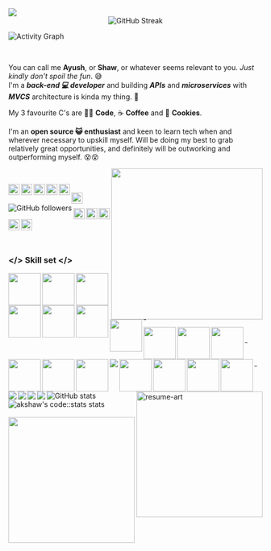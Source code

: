 <!--### Hi there 👋 A K Shaw here!-->
<img src="https://i.ibb.co/9HFzZgc/github-profile-readme-banner-blr-rounded-corners-small.gif" align="center"/>

<div align="center">
<img src="http://github-readme-streak-stats.herokuapp.com?user=Ak-Shaw&theme=dark&hide_border=true&date_format=M%20j%5B%2C%20Y%5D" alt="GitHub Streak" />
</div>

![Activity Graph](https://activity-graph.herokuapp.com/graph?username=Ak-Shaw&theme=redical)

<br/>

You can call me <b>Ayush</b>, or <b>Shaw</b>, or whatever seems relevant to you. <i>Just kindly don't spoil the fun</i>. 😅
<br />
I'm a <b><i>back-end 💻 developer</i></b> and building <b><i>APIs</i></b> and <b><i>microservices</i></b> with <b><i>MVCS</i></b> architecture is kinda my thing. 😬
<br />

My 3 favourite C's are 👨‍💻 <b>Code</b>, ☕ <b>Coffee</b> and 🍪 <b>Cookies</b>. 
<br />

I'm an <b>open source 😺 enthusiast</b> and keen to learn tech when and wherever necessary to upskill myself. Will be doing my best to grab relatively great opportunities, and definitely will be outworking and outperforming myself. 😵😵

<!-- <img align="right" src="https://media3.giphy.com/media/L1R1tvI9svkIWwpVYr/giphy.gif?cid=ecf05e47z5m20vzhay52hnxgmx06tkmgpt6s2lbku1q4wp3n&rid=giphy.gif" width="280" height="auto" /> -->
<img align="right" src="https://media.giphy.com/media/3o7qE1YN7aBOFPRw8E/giphy.gif" width="300" height="auto" />
<br/>

<!-- First row of social profile icons/badges with hyperlinks [START]-->

<a href="https://twitter.com/akshawz"><img align="left" alt="Twitter" width="22px" src="https://cdn.jsdelivr.net/npm/simple-icons@v3/icons/twitter.svg" /></a><a href="https://www.linkedin.com/in/ayush-shaw/"><img align="left" alt="LinkedIn" width="22px" src="https://cdn.jsdelivr.net/npm/simple-icons@v3/icons/linkedin.svg" /></a><a href="https://www.instagram.com/akshawz/">	<img align="left" alt="Instagram" width="22px" src="https://cdn.jsdelivr.net/npm/simple-icons@v3/icons/instagram.svg" /></a><a href="https://www.facebook.com/ayush.shaw.148/">	<img align="left" alt="FB" width="22px" src="https://cdn.jsdelivr.net/npm/simple-icons@3.13.0/icons/facebook.svg" /></a><a href="https://www.reddit.com/user/akshawz"><img align="left" alt="Reddit" width="22px" src="https://cdn.jsdelivr.net/npm/simple-icons@3.13.0/icons/reddit.svg" /></a>

<!-- First row of social profile icons/badges with hyperlinks [END]-->

<br/>

<!-- Second row of social profile icons/badges with hyperlinks [START] -->

<a href="mailto:ayushshawz@gmail.com">
	<img align="left" alt="GMail" width="22px" src="https://cdn.jsdelivr.net/npm/simple-icons@3.13.0/icons/gmail.svg" />
</a><img align="left" alt="GitHub followers" src="https://img.shields.io/github/followers/Ak-Shaw?color=green&logo=github&style=for-the-badge">

<!-- Second row of social profile icons/badges with hyperlinks [END] -->
<br />

<!-- Third row of social profile icons/badges with hyperlinks [START] -->

<a href="https://stackoverflow.com/users/11622380/ayush-shaw"><img align="left" alt="StackOverflow" width="22px" src="https://cdn.jsdelivr.net/npm/simple-icons@3.13.0/icons/stackoverflow.svg" /></a><a href="https://medium.com/@ayushshawz"><img align="left" alt="Medium" width="22px" src="https://cdn.jsdelivr.net/npm/simple-icons@3.13.0/icons/medium.svg" /></a><a href="https://dev.to/akshaw"><img src="https://d2fltix0v2e0sb.cloudfront.net/dev-badge.svg" alt="Ayush Kumar Shaw's DEV Community Profile" width="22px"></a><a href="https://gitlab.com/Ak-Shaw"><img align="left" src="https://cdn.jsdelivr.net/npm/simple-icons@3.13.0/icons/gitlab.svg" alt="GitLab" width="22px"></a><a href="https://codestats.net/users/akshaw"><img align="left" src="https://i.ibb.co/7CwShBx/code-stats-transparent-icon.png" alt="Codestats" width="22px"></a>
<!-- Third row of social profile icons/badges with hyperlinks [END] -->

<br />
<br />

### </> Skill set </>

<!-- Row 1 [START] -->
<div>
	<img align="left" src="https://cdn.jsdelivr.net/npm/simple-icons@v3/icons/javascript.svg" width="64"/>
	<img align="left"src="https://cdn.jsdelivr.net/npm/simple-icons@v3/icons/typescript.svg" width="64px"/>
	<img align="left"src="https://i.ibb.co/JFZWXfk/nodedotjs.png" width="64px"/>
	<img align="left" src="https://cdn.jsdelivr.net/npm/simple-icons@v3/icons/mongodb.svg" width="64px">
	<img align="left" src="https://cdn.jsdelivr.net/npm/simple-icons@v3/icons/redis.svg" width="64px">
	<img align="left" src="https://cdn.jsdelivr.net/npm/simple-icons@v3/icons/graphql.svg" width="64px">
	<img align="left" src="https://cdn.jsdelivr.net/npm/simple-icons@v3/icons/rabbitmq.svg" width="64px">	
</div>
<br />
<hr  width="1%" />
<!-- Row 1 [END] -->

<!-- Row 2 [START] -->
<div>
	<img align="left" src="https://cdn.jsdelivr.net/npm/simple-icons@v3/icons/java.svg" width="64px"/>
	<img align="left" src="https://cdn.jsdelivr.net/npm/simple-icons@v3/icons/spring.svg" width="64px" />
	<img align="left" src="https://cdn.jsdelivr.net/npm/simple-icons@v3/icons/python.svg" width="64"/>
	<img align="left" src="https://i.ibb.co/jLHZTzd/django.png" width="64"/>
	<img align="left" src="https://cdn.jsdelivr.net/npm/simple-icons@v3/icons/html5.svg" width="64px"/>
	<img align="left" src="https://cdn.jsdelivr.net/npm/simple-icons@v3/icons/css3.svg" width="64px"/>
	<img align="left" src="https://img.icons8.com/ios/64/000000/selenium-test-automation.png"/>
	<img align="left" src="https://cdn.jsdelivr.net/npm/simple-icons@v3/icons/postman.svg" width="64px"/>
</div>
<br />
<hr width="1%" />
<!-- Row 2 [END] -->

<!-- Row 3 [START] -->
<div>
	<img align="left" src="https://cdn.jsdelivr.net/npm/simple-icons@v3/icons/git.svg" width="64px"/>
	<img align="left" src="https://cdn.jsdelivr.net/npm/simple-icons@v3/icons/github.svg" width="64px"/>
	<img align="left" src="https://cdn.jsdelivr.net/npm/simple-icons@v3/icons/gitlab.svg" width="64px"/>
	<img align="left" src="https://img.icons8.com/ios-filled/64/000000/visual-studio-logo.png"/>
	<img align="left" src="https://img.icons8.com/material/64/000000/intellij-idea.png"/>
	<img align="left" src="https://img.icons8.com/ios-filled/64/000000/java-eclipse.png"/>
	<img align="left" src="https://img.icons8.com/wired/64/000000/sublime-text-new-logo.png"/>
</div>
<br />
<hr width="1%" />
<!-- Row 3 [END] -->

<br />

<a href="https://github.com/Ak-Shaw/Deedy-Resume/blob/akShaw-resume/Ak-Shaw%20version/Ayush-Kumar-Shaw_Resume.pdf"><img align="right" src="https://i.ibb.co/1RXq4NB/resume-art-rounded-corners.png" alt="resume-art" width="250px"></a>

<img src="https://github-readme-stats.vercel.app/api?username=Ak-Shaw&theme=dracula" alt="GitHub stats">

<img src="https://codestats-readme.vercel.app/api?username=akshaw&show_icons&theme=nightowl" alt="akshaw's code::stats stats">

<br />
<br />
<img src="https://i.ibb.co/yXbbP0P/signature-akshaw-design-v1.png" width="250px">

<!-- ![History](https://codestats-readme.vercel.app/api/history/?username=akshaw&theme=nightowl) -->

<!-- ![Top Langs](https://codestats-readme.vercel.app/api/top-langs/?username=akshaw&theme=nightowl) -->
